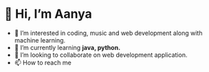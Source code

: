 # 👋 Hi, I’m Aanya
- 👀 I’m interested in coding, music and web development along with machine learning.
- 🌱 I’m currently learning <strong>java, python.</strong>
- 💞️ I’m looking to collaborate on web development application.
- 📫 How to reach me 

<!---
aanyatr/aanyatr is a ✨ special ✨ repository because its `README.md` (this file) appears on your GitHub profile.
You can click the Preview link to take a look at your changes.
--->

